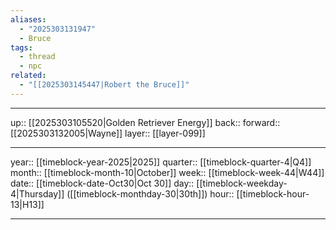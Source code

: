 ```yaml
---
aliases:
  - "2025303131947"
  - Bruce
tags:
  - thread
  - npc
related:
  - "[[2025303145447|Robert the Bruce]]"
---
```




***

up:: [[2025303105520|Golden Retriever Energy]]
back:: 
forward:: [[2025303132005|Wayne]]
layer:: [[layer-099]]

***

year:: [[timeblock-year-2025|2025]]
quarter:: [[timeblock-quarter-4|Q4]]
month:: [[timeblock-month-10|October]]
week:: [[timeblock-week-44|W44]]
date:: [[timeblock-date-Oct30|Oct 30]]
day:: [[timeblock-weekday-4|Thursday]] ([[timeblock-monthday-30|30th]])
hour:: [[timeblock-hour-13|H13]]

***
